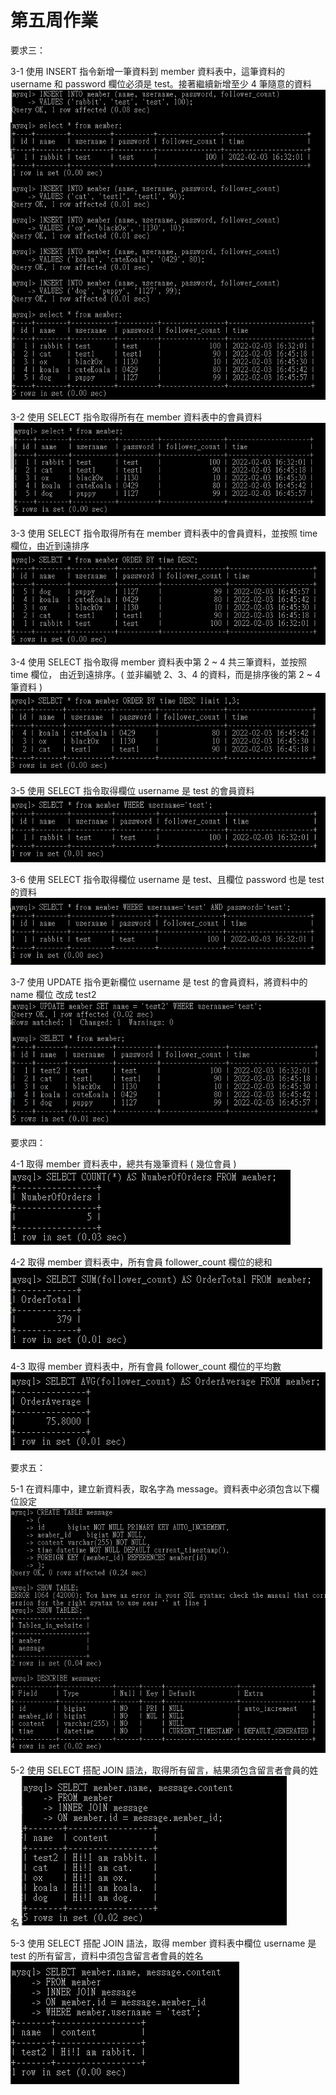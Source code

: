 # 第五周作業

要求三：

3-1 使用 INSERT 指令新增一筆資料到 member 資料表中，這筆資料的 username 和
        password 欄位必須是 test。接著繼續新增至少 4 筆隨意的資料
 ![image](https://github.com/Ching-Huang/wehelp-assignments/blob/gh-pages/week-5/3-1.png)  
 
3-2 使用 SELECT 指令取得所有在 member 資料表中的會員資料
 ![image](https://github.com/Ching-Huang/wehelp-assignments/blob/gh-pages/week-5/3-2.png)
 
3-3 使用 SELECT 指令取得所有在 member 資料表中的會員資料，並按照 time 欄位，由近到遠排序
 ![image](https://github.com/Ching-Huang/wehelp-assignments/blob/gh-pages/week-5/3-3.png)
 
3-4 使用 SELECT 指令取得 member 資料表中第 2 ~ 4 共三筆資料，並按照 time 欄位，
      由近到遠排序。( 並非編號 2、3、4 的資料，而是排序後的第 2 ~ 4 筆資料 )
 ![image](https://github.com/Ching-Huang/wehelp-assignments/blob/gh-pages/week-5/3-4.png)
 
3-5 使用 SELECT 指令取得欄位 username 是 test 的會員資料
 ![image](https://github.com/Ching-Huang/wehelp-assignments/blob/gh-pages/week-5/3-5.png)
 
3-6 使用 SELECT 指令取得欄位 username 是 test、且欄位 password 也是 test 的資料
 ![image](https://github.com/Ching-Huang/wehelp-assignments/blob/gh-pages/week-5/3-6.png)
 
3-7 使用 UPDATE 指令更新欄位 username 是 test 的會員資料，將資料中的 name 欄位 改成 test2
 ![image](https://github.com/Ching-Huang/wehelp-assignments/blob/gh-pages/week-5/3-7.png)
 
要求四：

4-1 取得 member 資料表中，總共有幾筆資料 ( 幾位會員 )
 ![image](https://github.com/Ching-Huang/wehelp-assignments/blob/gh-pages/week-5/4-1.png)
 
4-2 取得 member 資料表中，所有會員 follower_count 欄位的總和
 ![image](https://github.com/Ching-Huang/wehelp-assignments/blob/gh-pages/week-5/4-2.png)
 
4-3 取得 member 資料表中，所有會員 follower_count 欄位的平均數
 ![image](https://github.com/Ching-Huang/wehelp-assignments/blob/gh-pages/week-5/4-3.png) 
 
要求五：

5-1 在資料庫中，建立新資料表，取名字為 message。資料表中必須包含以下欄位設定
 ![image](https://github.com/Ching-Huang/wehelp-assignments/blob/gh-pages/week-5/5-1.png)
 
5-2 使用 SELECT 搭配 JOIN 語法，取得所有留言，結果須包含留言者會員的姓名
 ![image](https://github.com/Ching-Huang/wehelp-assignments/blob/gh-pages/week-5/5-2.png)

5-3 使用 SELECT 搭配 JOIN 語法，取得 member 資料表中欄位 username 是 test 的所有留言，資料中須包含留言者會員的姓名
 ![image](https://github.com/Ching-Huang/wehelp-assignments/blob/gh-pages/week-5/5-3.png)
